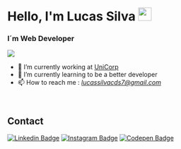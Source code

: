 # Hello, I'm Lucas Silva <img src="https://raw.githubusercontent.com/MartinHeinz/MartinHeinz/master/wave.gif" width="30">

### I´m Web Developer 
![](https://komarev.com/ghpvc/?username=luccasscds&color=blueviolet&style=flat&label=Total+de+visitantes)

- 🔭 I’m currently working at [UniCorp](https://br.linkedin.com/company/unicorp-inform%C3%A1tica-industrial)
- 🌱 I’m currently learning to be a better developer
- 📫 How to reach me : *lucassilvacds7@gmail.com*
<br/>

## Contact
<p>
  
  [![Linkedin Badge](https://img.shields.io/badge/-Linkedin-0077B5?style=flat&logo=Linkedin&logoColor=white)](https://www.linkedin.com/in/lucassilva21/)
  [![Instagram Badge](https://img.shields.io/badge/-Instagram-E4405F?style=flat&labelColor=&logo=instagram&logoColor=white)](https://www.instagram.com/programadorlucas/)
  [![Codepen Badge](https://img.shields.io/badge/-Codepen-000000?style=flat&logo=codepen&logoColor=white)](https://codepen.io/luccasscds)
  
<p/>
